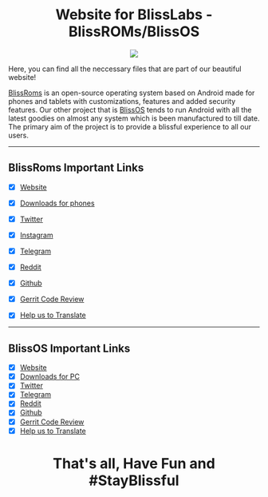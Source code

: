 
<h1 align="center">Website for BlissLabs - BlissROMs/BlissOS</h1>

<p align="center">
  <img src="https://imgur.com/jmiT0ss.png"/>
</p>

Here, you can find all the neccessary files that are part of our beautiful website!

[BlissRoms](https://blissroms.org/) is an open-source operating system based on Android  made for phones and tablets with customizations, features and added security features.
Our other project that is [BlissOS](https://blissos.org/) tends to run Android with all the latest goodies on almost any system which is been manufactured to till date.
The primary aim of the project is to provide a blissful experience to all our users.

---

## BlissRoms Important Links

- [x] [Website](https://blissroms.org)
- [x] [Downloads for phones](https://downloads.blissroms.org)
- [x] [Twitter](https://twitter.com/Bliss_ROMs)
- [x] [Instagram](https://www.instagram.com/blissroms)
- [x] [Telegram](https://t.me/BlissROM_Updates)
- [x] [Reddit](https://www.reddit.com/r/BlissRoms)
- [x] [Github](https://github.com/BlissRoms)
- [x] [Gerrit Code Review](https://review.blissroms.org)
- [x] [Help us to Translate](https://translate.blissroms.org)


---

## BlissOS Important Links

- [x] [Website](https://blissroms.org)
- [x] [Downloads for PC](https://blissos.org)
- [x] [Twitter](https://twitter.com/Bliss_OS_org)
- [x] [Telegram](https://t.me/BlissOS_Updates)
- [x] [Reddit](https://www.reddit.com/r/BlissOS)
- [x] [Github](https://github.com/BlissRoms-x86)
- [x] [Gerrit Code Review](https://review.blissos.org)
- [x] [Help us to Translate](https://translate.blissroms.org)

<h1 align="center">That's all, Have Fun and #StayBlissful
